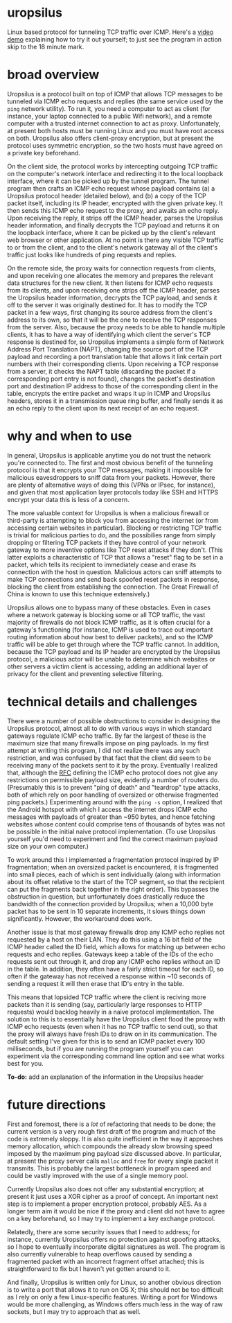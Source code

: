 # uropsilus
Linux based protocol for tunneling TCP traffic over ICMP. Here's a [video demo](https://www.youtube.com/watch?v=YHh-hFt5wLU) explaining how to try it out yourself; to just see the program in action skip to the 18 minute mark.


# broad overview
Uropsilus is a protocol built on top of ICMP that allows TCP messages to be tunneled via ICMP echo requests and replies (the same service used by the `ping` network utility). To run it, you need a computer to act as client (for instance, your laptop connected to a public Wifi network), and a remote computer with a trusted internet connection to act as proxy. Unfortunately, at present both hosts must be running Linux and you must have root access on both. Uropsilus also offers client-proxy encryption, but at present the protocol uses symmetric encryption, so the two hosts must have agreed on a private key beforehand.

On the client side, the protocol works by intercepting outgoing TCP traffic on the computer's network interface and redirecting it to the local loopback interface, where it can be picked up by the tunnel program. The tunnel program then crafts an ICMP echo request whose payload contains (a) a Uropsilus protocol header (detailed below), and (b) a copy of the TCP packet itself, including its IP header, encrypted with the given private key. It then sends this ICMP echo request to the proxy, and awaits an echo reply. Upon receiving the reply, it strips off the ICMP header, parses the Uropsilus header information, and finally decrypts the TCP payload and returns it on the loopback interface, where it can be picked up by the client's relevant web browser or other application. At no point is there any visible TCP traffic to or from the client, and to the client's network gateway all of the client's traffic just looks like hundreds of ping requests and replies.

On the remote side, the proxy waits for connection requests from clients, and upon receiving one allocates the memory and prepares the relevant data structures for the new client. It then listens for ICMP echo requests from its clients, and upon receiving one strips off the ICMP header, parses the Uropsilus header information, decrypts the TCP payload, and sends it off to the server it was originally destined for. It has to modify the TCP packet in a few ways, first changing its source address from the client's address to its own, so that it will be the one to receive the TCP responses from the server. Also, because the proxy needs to be able to handle multiple clients, it has to have a way of identifying which client the server's TCP response is destined for, so Uropsilus implements a simple form of Network Address Port Translation (NAPT), changing the source port of the TCP payload and recording a port translation table that allows it link certain port numbers with their corresponding clients. Upon receiving a TCP response from a server, it checks the NAPT table (discarding the packet if a corresponding port entry is not found), changes the packet's destination port and destination IP address to those of the corresponding client in the table, encrypts the entire packet and wraps it up in ICMP and Uropsilus headers, stores it in a transmission queue ring buffer, and finally sends it as an echo reply to the client upon its next receipt of an echo request.


# why and when to use
In general, Uropsilus is applicable anytime you do not trust the network you're connected to. The first and most obvious benefit of the tunneling protocol is that it encrypts your TCP messages, making it impossible for malicious eavesdroppers to sniff data from your packets. However, there are plenty of alternative ways of doing this (VPNs or IPsec, for instance), and given that most application layer protocols today like SSH and HTTPS encrypt your data this is less of a concern.

The more valuable context for Uropsilus is when a malicious firewall or third-party is attempting to block you from accessing the internet (or from accessing certain websites in particular). Blocking or restricting TCP traffic is trivial for malicious parties to do, and the possibilies range from simply dropping or filtering TCP packets if they have control of your network gateway to more inventive options like TCP reset attacks if they don't. (This latter exploits a characteristic of TCP that allows a "reset" flag to be set in a packet, which tells its recipient to immediately cease and erase its connection with the host in question. Malicious actors can sniff attempts to make TCP connections and send back spoofed reset packets in response, blocking the client from establishing the connection. The Great Firewall of China is known to use this technique extensively.)

Uropsilus allows one to bypass many of these obstacles. Even in cases where a network gateway is blocking some or all TCP traffic, the vast majority of firewalls do not block ICMP traffic, as it is often crucial for a gateway's functioning (for instance, ICMP is used to trace out important routing information about how best to deliver packets), and so the ICMP traffic will be able to get through where the TCP traffic cannot. In addition, because the TCP payload and its IP header are encrypted by the Uropsilus protocol, a malicious actor will be unable to determine which websites or other servers a victim client is accessing, adding an additional layer of privacy for the client and preventing selective filtering.


# technical details and challenges
There were a number of possible obstructions to consider in designing the Uropsilus protocol, almost all to do with various ways in which standard gateways regulate ICMP echo traffic. By far the largest of these is the maximum size that many firewalls impose on ping payloads. In my first attempt at writing this program, I did not realize there was any such restriction, and was confused by that fact that the client did seem to be receiving many of the packets sent to it by the proxy. Eventually I realized that, although the [RFC](https://tools.ietf.org/html/rfc792) defining the ICMP echo protocol does not give any restrictions on permissible payload size, evidently a number of routers do. (Presumably this is to prevent "ping of death" and "teardrop" type attacks, both of which rely on poor handling of oversized or otherwise fragmented ping packets.) Experimenting around with the `ping -s` option, I realized that the Android hotspot with which I access the internet drops ICMP echo messages with payloads of greater than ~950 bytes, and hence fetching websites whose content could comprise tens of thousands of bytes was not be possible in the initial naive protocol implementation. (To use Uropsilus yourself you'd need to experiment and find the correct maximum payload size on your own computer.)

To work around this I implemented a fragmentation protocol inspired by IP fragmentation; when an oversized packet is encountered, it is fragmented into small pieces, each of which is sent individually (along with information about its offset relative to the start of the TCP segment, so that the recipient can put the fragments back together in the right order). This bypasses the obstruction in question, but unfortunately does drastically reduce the bandwidth of the connection provided by Uropsilus; when a 10,000 byte packet has to be sent in 10 separate increments, it slows things down significantly. However, the workaround does work.

Another issue is that most gateway firewalls drop any ICMP echo replies not requested by a host on their LAN. They do this using a 16 bit field of the ICMP header called the ID field, which allows for matching up between echo requests and echo replies. Gateways keep a table of the IDs of the echo requests sent out through it, and drop any ICMP echo replies without an ID in the table. In addition, they often have a fairly strict timeout for each ID, so often if the gateway has not received a response within ~10 seconds of sending a request it will then erase that ID's entry in the table.

This means that lopsided TCP traffic where the client is reciving more packets than it is sending (say, particularly large responses to HTTP requests) would backlog heavily in a naive protocol implementation. The solution to this is to essentially have the Uropsilus client flood the proxy with ICMP echo requests (even when it has no TCP traffic to send out), so that the proxy will always have fresh IDs to draw on in its communication. The default setting I've given for this is to send an ICMP packet every 100 milliseconds, but if you are running the program yourself you can experiment via the corresponding command line option and see what works best for you.

**To-do:** add an explanation of the information in the Uropsilus header


# future directions
First and foremost, there is a *lot* of refactoring that needs to be done; the current version is a very rough first draft of the program and much of the code is extremely sloppy. It is also quite inefficient in the way it approaches memory allocation, which compounds the already slow browsing speed imposed by the maximum ping payload size discussed above. In particular, at present the proxy server calls `malloc` and `free` for every single packet it transmits. This is probably the largest bottleneck in program speed and could be vastly improved with the use of a single memory pool.

Currently Uropsilus also does not offer any substantial encryption; at present it just uses a XOR cipher as a proof of concept. An important next step is to implement a proper encryption protocol, probably AES. As a longer term aim it would be nice if the proxy and client did not have to agree on a key beforehand, so I may try to implement a key exchange protocol.

Relatedly, there are some security issues that I need to address; for instance, currently Uropsilus offers no protection against spoofing attacks, so I hope to eventually incorporate digital signatures as well. The program is also currently vulnerable to heap overflows caused by sending a fragmented packet with an incorrect fragment offset attached; this is straightforward to fix but I haven't yet gotten around to it.

And finally, Uropsilus is written only for Linux, so another obvious direction is to write a port that allows it to run on OS X; this should not be too difficult as I rely on only a few Linux-specific features. Writing a port for Windows would be more challenging, as Windows offers much less in the way of raw sockets, but I may try to approach that as well.
